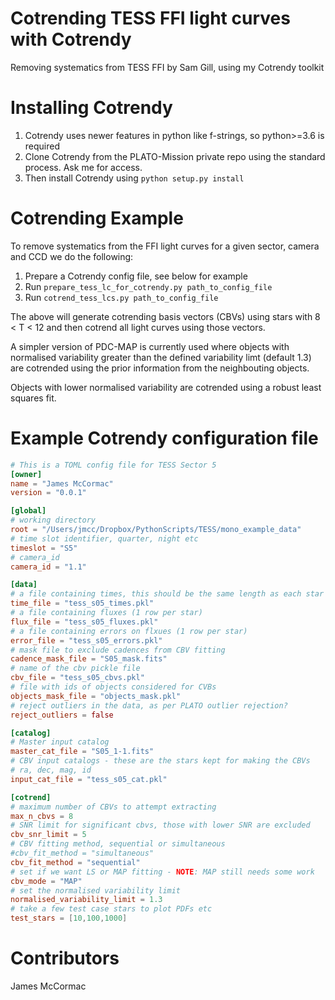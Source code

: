 # Cotrending TESS FFI light curves with Cotrendy

Removing systematics from TESS FFI by Sam Gill, using my Cotrendy toolkit

# Installing Cotrendy

   1. Cotrendy uses newer features in python like f-strings, so python>=3.6 is required
   1. Clone Cotrendy from the PLATO-Mission private repo using the standard process. Ask me for access.
   1. Then install Cotrendy using ```python setup.py install```

# Cotrending Example

To remove systematics from the FFI light curves for a given sector, camera and CCD we do the following:

   1. Prepare a Cotrendy config file, see below for example
   1. Run ```prepare_tess_lc_for_cotrendy.py path_to_config_file```
   1. Run ```cotrend_tess_lcs.py path_to_config_file```

The above will generate cotrending basis vectors (CBVs) using stars with 8 < T < 12 and then cotrend all light curves using those vectors.

A simpler version of PDC-MAP is currently used where objects with normalised variability greater than the defined variability limt (default 1.3) are cotrended using the prior information from the neighbouting objects.

Objects with lower normalised variability are cotrended using a robust least squares fit.

# Example Cotrendy configuration file

```toml
# This is a TOML config file for TESS Sector 5
[owner]
name = "James McCormac"
version = "0.0.1"

[global]
# working directory
root = "/Users/jmcc/Dropbox/PythonScripts/TESS/mono_example_data"
# time slot identifier, quarter, night etc
timeslot = "S5"
# camera_id
camera_id = "1.1"

[data]
# a file containing times, this should be the same length as each star row below
time_file = "tess_s05_times.pkl"
# a file containing fluxes (1 row per star)
flux_file = "tess_s05_fluxes.pkl"
# a file containing errors on flxues (1 row per star)
error_file = "tess_s05_errors.pkl"
# mask file to exclude cadences from CBV fitting
cadence_mask_file = "S05_mask.fits"
# name of the cbv pickle file
cbv_file = "tess_s05_cbvs.pkl"
# file with ids of objects considered for CVBs
objects_mask_file = "objects_mask.pkl"
# reject outliers in the data, as per PLATO outlier rejection?
reject_outliers = false

[catalog]
# Master input catalog
master_cat_file = "S05_1-1.fits"
# CBV input catalogs - these are the stars kept for making the CBVs
# ra, dec, mag, id
input_cat_file = "tess_s05_cat.pkl"

[cotrend]
# maximum number of CBVs to attempt extracting
max_n_cbvs = 8
# SNR limit for significant cbvs, those with lower SNR are excluded
cbv_snr_limit = 5
# CBV fitting method, sequential or simultaneous
#cbv_fit_method = "simultaneous"
cbv_fit_method = "sequential"
# set if we want LS or MAP fitting - NOTE: MAP still needs some work
cbv_mode = "MAP"
# set the normalised variability limit
normalised_variability_limit = 1.3
# take a few test case stars to plot PDFs etc
test_stars = [10,100,1000]
```

# Contributors

James McCormac
